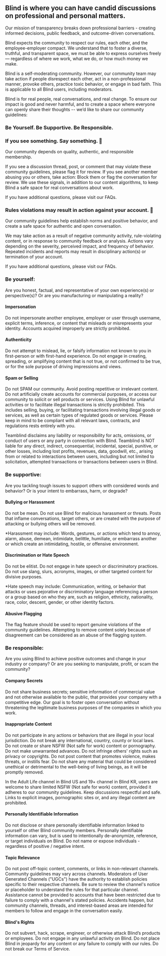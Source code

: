 Blind is where you can have candid discussions on professional and personal matters.
------------------------------------------------------------------------------------

Our mission of transparency breaks down professional barriers \- creating informed decisions, public feedback, and outcome\-driven conversations.

Blind expects the community to respect our rules, each other, and the employee\-employer compact. We understand that to foster a diverse, truthful, and transparent space, we must be able to express ourselves freely — regardless of where we work, what we do, or how much money we make.

Blind is a self\-moderating community. However, our community team may take action if people disrespect each other, act in a non\-professional manner, provoke others, practice toxic behavior, or engage in bad faith. This is applicable to all Blind users, including moderators.

Blind is for real people, real conversations, and real change. To ensure our impact is good and never harmful, and to create a space where everyone can openly share their thoughts \-\- we’d like to share our community guidelines:

### Be Yourself. Be Supportive. Be Responsible.

### If you see something. Say something. 👀

Our community depends on quality, authentic, and responsible membership.

If you see a discussion thread, post, or comment that may violate these community guidelines, please flag it for review. If you see another member abusing you or others, take action: Block them or flag the conversation for review. We use these signals, in addition to our content algorithms, to keep Blind a safe space for real conversations about work.

If you have additional questions, please visit our FAQs.

### Rules violations may result in action against your account. 🙅

Our community guidelines help establish norms and positive behavior, and create a safe space for authentic and open conversation.

We may take action as a result of negative community activity, rule\-violating content, or in response to community feedback or analysis. Actions vary depending on the severity, perceived impact, and frequency of behavior. Repeated incidents and reports may result in disciplinary action(s) or termination of your account.

If you have additional questions, please visit our FAQs.

### Be yourself:

Are you honest, factual, and representative of your own experience(s) or perspective(s)? Or are you manufacturing or manipulating a reality?
#### Impersonation

 Do not impersonate another employee, employer or user through username, explicit terms, inference, or content that misleads or misrepresents your identity. Accounts acquired improperly are strictly prohibited.

 #### Authenticity

 Do not attempt to mislead, lie, or falsify information not known to you in first\-person or with first\-hand experience. Do not engage in creating, spreading, or amplifying content that is not true, or not confirmed to be true, or for the sole purpose of driving impressions and views.

 #### Spam or Selling

 Do not SPAM our community. Avoid posting repetitive or irrelevant content. Do not artificially create accounts for commercial purposes, or access our community to solicit or sell products or services. Using Blind for unlawful activities or to facilitate illegal transactions is strictly prohibited. This includes selling, buying, or facilitating transactions involving illegal goods or services, as well as certain types of regulated goods or services. Please keep in mind to be compliant with all relevant laws, contracts, and regulations rests entirely with you.

Teamblind disclaims any liability or responsibility for acts, omissions, or conduct of users or any party in connection with Blind. Teamblind is NOT liable for any direct, indirect, consequential, incidental, special, punitive, or other losses, including lost profits, revenues, data, goodwill, etc., arising from or related to interactions between users, including but not limited to solicitation, attempted transactions or transactions between users in Blind.

 ### Be supportive:

Are you tackling tough issues to support others with considered words and behavior? Or is your intent to embarrass, harm, or degrade?
#### Bullying or Harassment

 Do not be mean. Do not use Blind for malicious harassment or threats. Posts that inflame conversations, target others, or are created with the purpose of attacking or bullying others will be removed.

\*Harassment may include: Words, gestures, or actions which tend to annoy, alarm, abuse, demean, intimidate, belittle, humiliate, or embarrass another or which create an intimidating, hostile, or offensive environment.

 #### Discrimination or Hate Speech

 Do not be elitist. Do not engage in hate speech or discriminatory practices. Do not use slang, slurs, acronyms, images, or other targeted content for divisive purposes.

\*Hate speech may include: Communication, writing, or behavior that attacks or uses pejorative or discriminatory language referencing a person or a group based on who they are, such as religion, ethnicity, nationality, race, color, descent, gender, or other identity factors.

 #### Abusive Flagging

 The flag feature should be used to report genuine violations of the community guidelines. Attempting to remove content solely because of disagreement can be considered as an abuse of the flagging system.

 ### Be responsible:

Are you using Blind to achieve positive outcomes and change in your industry or company? Or are you seeking to manipulate, profit, or scam the community?
#### Company Secrets

 Do not share business secrets; sensitive information of commercial value and not otherwise available to the public, that provides your company with a competitive edge. Our goal is to foster open conversation without threatening the legitimate business purposes of the companies in which you work.

 #### Inappropriate Content

 Do not participate in any actions or behaviors that are illegal in your local jurisdiction. Do not break any international, country, county or local laws. Do not create or share NSFW (Not safe for work) content or pornography. Do not make unwarranted advances. Do not infringe others' rights such as privacy or copyrights. Do not post content that promotes violence, makes threats, or instills fear. Do not share any material that could be considered unethical or detrimental to the well\-being of living beings, as it will be promptly removed.

In the Adult Life channel in Blind US and 19\+ channel in Blind KR, users are welcome to share limited NSFW (Not safe for work) content, provided it adheres to our community guidelines. Keep discussions respectful and safe. Links to explicit images, pornographic sites or, and any illegal content are prohibited.

 #### Personally Identifiable Information

 Do not disclose or share personally identifiable information linked to yourself or other Blind community members. Personally identifiable information can vary, but is used to intentionally de\-anonymize, reference, or target individuals on Blind. Do not name or expose individuals \- regardless of positive / negative intent.

 #### Topic Relevance

 Do not post off\-topic content, comments, or links in non\-relevant channels. Community guidelines may vary across channels. Moderators of User Generated Channels ("UGCs") have the authority to establish policies specific to their respective channels. Be sure to review the channel's notice or placeholder to understand the rules for that particular channel. Assistance cannot be provided to accounts that have been restricted due to failure to comply with a channel's stated policies. Accidents happen, but community channels, threads, and interest\-based areas are intended for members to follow and engage in the conversation easily.

 #### Blind's Rights

 Do not subvert, hack, scrape, engineer, or otherwise attack Blind’s products or employees. Do not engage in any unlawful activity on Blind. Do not place Blind in jeopardy for any content or any failure to comply with our rules. Do not break our Terms of Service.

 